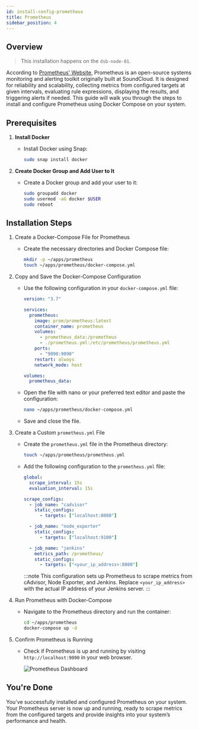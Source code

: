 ```yaml
---
id: install-config-prometheus
title: Prometheus
sidebar_position: 4
---
```


## Overview

> This installation happens on the `dsb-node-01`.

According to [Prometheus' Website], Prometheus is an open-source systems monitoring and alerting toolkit originally built at SoundCloud. It is designed for reliability and scalability, collecting metrics from configured targets at given intervals, evaluating rule expressions, displaying the results, and triggering alerts if needed. This guide will walk you through the steps to install and configure Prometheus using Docker Compose on your system.

## Prerequisites

1. **Install Docker**

   - Install Docker using Snap:

     ```bash
     sudo snap install docker
     ```

2. **Create Docker Group and Add User to It**

   - Create a Docker group and add your user to it:

     ```bash
     sudo groupadd docker
     sudo usermod -aG docker $USER
     sudo reboot
     ```

## Installation Steps

1. Create a Docker-Compose File for Prometheus

   - Create the necessary directories and Docker Compose file:

     ```bash
     mkdir -p ~/apps/prometheus
     touch ~/apps/prometheus/docker-compose.yml
     ```

2. Copy and Save the Docker-Compose Configuration

   - Use the following configuration in your `docker-compose.yml` file:

     ```yaml
     version: "3.7"

     services:
       prometheus:
         image: prom/prometheus:latest
         container_name: prometheus
         volumes:
           - prometheus_data:/prometheus
           - ./prometheus.yml:/etc/prometheus/prometheus.yml
         ports:
           - "9090:9090"
         restart: always
         network_mode: host

     volumes:
       prometheus_data:
     ```

   - Open the file with nano or your preferred text editor and paste the configuration:

     ```bash
     nano ~/apps/prometheus/docker-compose.yml
     ```

   - Save and close the file.

3. Create a Custom `prometheus.yml` File

   - Create the `prometheus.yml` file in the Prometheus directory:

     ```bash
     touch ~/apps/prometheus/prometheus.yml
     ```

   - Add the following configuration to the `prometheus.yml` file:

     ```yaml
     global:
       scrape_interval: 15s
       evaluation_interval: 15s

     scrape_configs:
       - job_name: "cadvisor"
         static_configs:
           - targets: ["localhost:8080"]

       - job_name: "node_exporter"
         static_configs:
           - targets: ["localhost:9100"]

       - job_name: "jenkins"
         metrics_path: /prometheus/
         static_configs:
           - targets: ["<your_ip_address>:8080"]
     ```

     :::note
     This configuration sets up Prometheus to scrape metrics from cAdvisor, Node Exporter, and Jenkins. Replace `<your_ip_address>` with the actual IP address of your Jenkins server.
     :::

4. Run Prometheus with Docker-Compose

   - Navigate to the Prometheus directory and run the container:

     ```bash
     cd ~/apps/prometheus
     docker-compose up -d
     ```

5. Confirm Prometheus is Running

   - Check if Prometheus is up and running by visiting `http://localhost:9090` in your web browser.

     ![Prometheus Dashboard](/img/projects/devsecops-home-lab/installation-and-configuration/prometheus-dashboard.png)

## You're Done

You’ve successfully installed and configured Prometheus on your system. Your Prometheus server is now up and running, ready to scrape metrics from the configured targets and provide insights into your system’s performance and health.

<!-- Sources -->

[Prometheus' Website]: https://prometheus.io/docs/introduction/overview/
